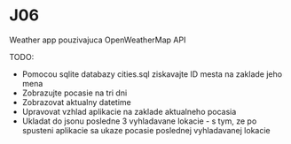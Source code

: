 # J06
Weather app pouzivajuca OpenWeatherMap API

TODO: 
  - Pomocou sqlite databazy cities.sql ziskavajte ID mesta na zaklade jeho mena
  - Zobrazujte pocasie na tri dni
  - Zobrazovat aktualny datetime
  - Upravovat vzhlad aplikacie na zaklade aktualneho pocasia
  - Ukladat do jsonu posledne 3 vyhladavane lokacie - s tym, ze po spusteni aplikacie sa ukaze pocasie poslednej vyhladavanej lokacie
  
  

